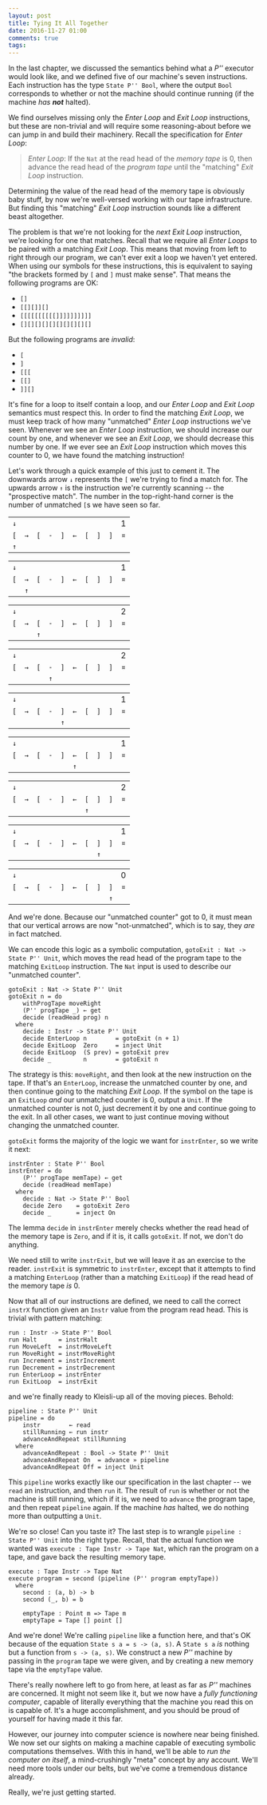 ```yaml
---
layout: post
title: Tying It All Together
date: 2016-11-27 01:00
comments: true
tags:
---
```


In the last chapter, we discussed the semantics behind what a *P''* executor
would look like, and we defined five of our machine's seven instructions. Each
instruction has the type `State P'' Bool`, where the output `Bool` corresponds
to whether or not the machine should continue running (if the machine *has
**not*** halted).

We find ourselves missing only the *Enter Loop* and *Exit Loop* instructions,
but these are non-trivial and will require some reasoning-about before we can
jump in and build their machinery. Recall the specification for *Enter Loop*:

> *Enter Loop*: If the `Nat` at the read head of the *memory tape* is $0$, then
> advance the read head of the *program tape* until the "matching" *Exit Loop*
> instruction.

Determining the value of the read head of the memory tape is obviously baby
stuff, by now we're well-versed working with our tape infrastructure. But
finding this "matching" *Exit Loop* instruction sounds like a different beast
altogether.

The problem is that we're not looking for the *next* *Exit Loop* instruction,
we're looking for one that matches. Recall that we require all *Enter Loops* to
be paired with a matching *Exit Loop*. This means that moving from left to right
through our program, we can't ever exit a loop we haven't yet entered. When
using our symbols for these instructions, this is equivalent to saying "the
brackets formed by `[` and `]` must make sense". That means the following
programs are OK:

* `[]`
* `[[][]][]`
* `[[[[[[[[[[]]]]]]]]]]`
* `[][][][][][][][][][]`

But the following programs are *invalid*:

* `[`
* `]`
* `[[[`
* `[[]`
* `]][]`

It's fine for a loop to itself contain a loop, and our *Enter Loop* and *Exit
Loop* semantics must respect this. In order to find the matching *Exit Loop*, we
must keep track of how many "unmatched" *Enter Loop* instructions we've seen.
Whenever we see an *Enter Loop* instruction, we should increase our count by
one, and whenever we see an *Exit Loop*, we should decrease this number by one.
If we ever see an *Exit Loop* instruction which moves this counter to $0$, we
have found the matching instruction!

Let's work through a quick example of this just to cement it. The downwards
arrow `↓` represents the `[` we're trying to find a match for. The upwards arrow
`↑` is the instruction we're currently scanning -- the "prospective match". The
number in the top-right-hand corner is the number of unmatched `[`s we have seen
so far.

<div class="noborders">

|     |     |     |     |     |     |     |     |     |     |
|:---:|:---:|:---:|:---:|:---:|:---:|:---:|:---:|:---:|:---:|
| `↓` |     |     |     |     |     |     |     |     | $1$ |
| `[` | `→` | `[` | `-` | `]` | `←` | `[` | `]` | `]` | `¤` |
| `↑` |     |     |     |     |     |     |     |     |     |

|     |     |     |     |     |     |     |     |     |     |
|:---:|:---:|:---:|:---:|:---:|:---:|:---:|:---:|:---:|:---:|
| `↓` |     |     |     |     |     |     |     |     | $1$ |
| `[` | `→` | `[` | `-` | `]` | `←` | `[` | `]` | `]` | `¤` |
|     | `↑` |     |     |     |     |     |     |     |     |

|     |     |     |     |     |     |     |     |     |     |
|:---:|:---:|:---:|:---:|:---:|:---:|:---:|:---:|:---:|:---:|
| `↓` |     |     |     |     |     |     |     |     | $2$ |
| `[` | `→` | `[` | `-` | `]` | `←` | `[` | `]` | `]` | `¤` |
|     |     | `↑` |     |     |     |     |     |     |     |

|     |     |     |     |     |     |     |     |     |     |
|:---:|:---:|:---:|:---:|:---:|:---:|:---:|:---:|:---:|:---:|
| `↓` |     |     |     |     |     |     |     |     | $2$ |
| `[` | `→` | `[` | `-` | `]` | `←` | `[` | `]` | `]` | `¤` |
|     |     |     | `↑` |     |     |     |     |     |     |

|     |     |     |     |     |     |     |     |     |     |
|:---:|:---:|:---:|:---:|:---:|:---:|:---:|:---:|:---:|:---:|
| `↓` |     |     |     |     |     |     |     |     | $1$ |
| `[` | `→` | `[` | `-` | `]` | `←` | `[` | `]` | `]` | `¤` |
|     |     |     |     | `↑` |     |     |     |     |     |

|     |     |     |     |     |     |     |     |     |     |
|:---:|:---:|:---:|:---:|:---:|:---:|:---:|:---:|:---:|:---:|
| `↓` |     |     |     |     |     |     |     |     | $1$ |
| `[` | `→` | `[` | `-` | `]` | `←` | `[` | `]` | `]` | `¤` |
|     |     |     |     |     | `↑` |     |     |     |     |

|     |     |     |     |     |     |     |     |     |     |
|:---:|:---:|:---:|:---:|:---:|:---:|:---:|:---:|:---:|:---:|
| `↓` |     |     |     |     |     |     |     |     | $2$ |
| `[` | `→` | `[` | `-` | `]` | `←` | `[` | `]` | `]` | `¤` |
|     |     |     |     |     |     | `↑` |     |     |     |

|     |     |     |     |     |     |     |     |     |     |
|:---:|:---:|:---:|:---:|:---:|:---:|:---:|:---:|:---:|:---:|
| `↓` |     |     |     |     |     |     |     |     | $1$ |
| `[` | `→` | `[` | `-` | `]` | `←` | `[` | `]` | `]` | `¤` |
|     |     |     |     |     |     |     | `↑` |     |     |

|     |     |     |     |     |     |     |     |     |     |
|:---:|:---:|:---:|:---:|:---:|:---:|:---:|:---:|:---:|:---:|
| `↓` |     |     |     |     |     |     |     |     | $0$ |
| `[` | `→` | `[` | `-` | `]` | `←` | `[` | `]` | `]` | `¤` |
|     |     |     |     |     |     |     |     | `↑` |     |

</div>

And we're done. Because our "unmatched counter" got to $0$, it must mean that
our vertical arrows are now "not-unmatched", which is to say, they *are* in fact
matched.

We can encode this logic as a symbolic computation, `gotoExit : Nat -> State P''
Unit`, which moves the read head of the program tape to the matching `ExitLoop`
instruction. The `Nat` input is used to describe our "unmatched counter".

```
gotoExit : Nat -> State P'' Unit
gotoExit n = do
    withProgTape moveRight
    (P'' progTape _) ← get
    decide (readHead prog) n
  where
    decide : Instr -> State P'' Unit
    decide EnterLoop n        = gotoExit (n + 1)
    decide ExitLoop  Zero     = inject Unit
    decide ExitLoop  (S prev) = gotoExit prev
    decide _         n        = gotoExit n
```

The strategy is this: `moveRight`, and then look at the new instruction on the
tape. If that's an `EnterLoop`, increase the unmatched counter by one, and then
continue going to the matching *Exit Loop*. If the symbol on the tape is an
`ExitLoop` *and* our unmatched counter is $0$, output a `Unit`. If the unmatched
counter is not $0$, just decrement it by one and continue going to the exit. In
all other cases, we want to just continue moving without changing the unmatched
counter.

`gotoExit` forms the majority of the logic we want for `instrEnter`, so we write
it next:

```
instrEnter : State P'' Bool
instrEnter = do
    (P'' progTape memTape) ← get
    decide (readHead memTape)
  where
    decide : Nat -> State P'' Bool
    decide Zero    = gotoExit Zero
    decide _       = inject On
```

The lemma `decide` in `instrEnter` merely checks whether the read head of the
memory tape is `Zero`, and if it is, it calls `gotoExit`. If not, we don't do
anything.

We need still to write `instrExit`, but we will leave it as an exercise to the
reader. `instrExit` is symmetric to `instrEnter`, except that it attempts to
find a matching `EnterLoop` (rather than a matching `ExitLoop`) if the read head
of the memory tape *is* $0$.

Now that all of our instructions are defined, we need to call the correct
`instrX` function given an `Instr` value from the program read head. This is
trivial with pattern matching:

```
run : Instr -> State P'' Bool
run Halt      = instrHalt
run MoveLeft  = instrMoveLeft
run MoveRight = instrMoveRight
run Increment = instrIncrement
run Decrement = instrDecrement
run EnterLoop = instrEnter
run ExitLoop  = instrExit
```

and we're finally ready to Kleisli-up all of the moving pieces. Behold:

```
pipeline : State P'' Unit
pipeline = do
    instr        ← read
    stillRunning ← run instr
    advanceAndRepeat stillRunning
  where
    advanceAndRepeat : Bool -> State P'' Unit
    advanceAndRepeat On  = advance » pipeline
    advanceAndRepeat Off = inject Unit
```

This `pipeline` works exactly like our specification in the last chapter -- we
`read` an instruction, and then `run` it. The result of `run` is whether or not
the machine is still running, which if it is, we need to `advance` the program
tape, and then repeat `pipeline` again. If the machine *has* halted, we do
nothing more than outputting a `Unit`.

We're so close! Can you taste it? The last step is to wrangle `pipeline : State
P'' Unit` into the right type. Recall, that the actual function we wanted was
`execute : Tape Instr -> Tape Nat`, which ran the program on a tape, and gave
back the resulting memory tape.

```
execute : Tape Instr -> Tape Nat
execute program = second (pipeline (P'' program emptyTape))
  where
    second : (a, b) -> b
    second (_, b) = b

    emptyTape : Point m => Tape m
    emptyTape = Tape [] point []
```

And we're done! We're calling `pipeline` like a function here, and that's OK
because of the equation `State s a = s -> (a, s)`. A `State s a` *is* nothing
but a function from `s -> (a, s)`. We construct a new *P''* machine by passing
in the `program` tape we were given, and by creating a new memory tape via the
`emptyTape` value.

There's really nowhere left to go from here, at least as far as *P''* machines
are concerned. It might not seem like it, but we now have a *fully functioning
computer*, capable of literally everything that the machine you read this on is
capable of. It's a huge accomplishment, and you should be proud of yourself for
having made it this far.

However, our journey into computer science is nowhere near being finished. We
now set our sights on making a machine capable of executing symbolic
computations themselves. With this in hand, we'll be able to *run the computer
on itself*, a mind-crushingly "meta" concept by any account. We'll need more
tools under our belts, but we've come a tremendous distance already.

Really, we're just getting started.

